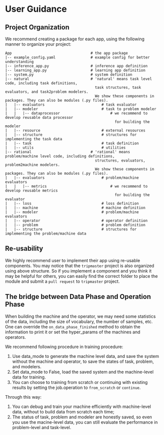 

# User Guidance 

## Project Organization 

We recommend creating a package for each app, using the following manner to organize your project:

```text
App                                    # the app package 
|-- example_config.yaml                # example config for better understanding 
|-- inference_app.py                   # inference app definition
|-- learning_app.py                    # learning app definition 
|-- system.py                          # system definition
|-- natural                            # 'natural' means task level code, including task definitions, 
                                         task structures, task evaluators, and task2problem modelers. 
                                         We show these components in packages. They can also be modules (.py files). 
|   |-- evaluators                          # task evaluator 
|   |-- modeler                             # task to problem modeler
|   |   |-- dataprocessor                       # we recommend to develop reusable data processor 
                                                  for building the modeler 
|   |-- resource                            # external resources 
|   |-- structure                           # structures for implementing the task data 
|   |-- task                                # task definition 
|   |-- utils                               # utilities 
|-- rational                           # 'rational' means problem/machine level code, including definitions, 
                                         structures, evaluators, problem2machine modelers.
                                         We show these components in packages. They can also be modules (.py files). 
|   |-- evaluators                          # problem/machine evaluators 
|   |   |-- metrics                             # we recommend to develop reusable metrics 
                                                  for building the evaluator
|   |-- loss                                # loss definition 
|   |-- machine                             # machine definition 
|   |-- modeler                             # problem/machine evaluators 
|   |-- operator                            # operator definition
|   |-- problem                             # problem definition
|   |-- structure                           # structures for implementing the problem/machine data
```

## Re-usability

We highly recommend user to implement their app using re-usable components. 
You may notice that the `tripmaster` project is also organized using above structure. So if you implement a component and 
you think it may be helpful for others, you can easily find the correct folder to place the module and submit a 
`pull request` to `tripmaster` project. 

## The bridge between Data Phase and Operation Phase 

When building the machine and the operator, we may need some statistics of the data, including the size of vocabulary, 
the number of samples, etc. One can override the `on_data_phase_finished` method to obtain the information to print it or 
set the hyper_params of the machines and operators. 

We recommend following procedure in training procedure:

1. Use data_mode to generate the machine level data, and save the system without the machine and operator, to save the
states of task, problem, and modelers.
2. Set data_mode to False, load the saved system and the machine-level data for training. 
3. You can choose to training from scratch or continuing with existing results by setting the job.operation to `from_scratch`
or `continue`.

Through this way:

1. You can debug and train your machine efficiently with machine-level data, without to build data from scratch each time;
2. The status of task, problem and modeler are honestly saved, so even you use the macine-level data, you can still evaluate
the performance in problem-level and task-level.

